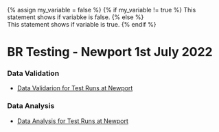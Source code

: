 ---
---
{% assign my_variable = false %}
{% if my_variable != true %}
   This statement shows if variabke is false.
{% else %}    
    This statement shows if variable is true.
{% endif %}
# BR Testing - Newport 1st July 2022  

### Data Validation  
- [Data Validarion for Test Runs at Newport](Cleaned/)

### Data Analysis  
- [Data Analysis for Test Runs at Newport](Validated/)

